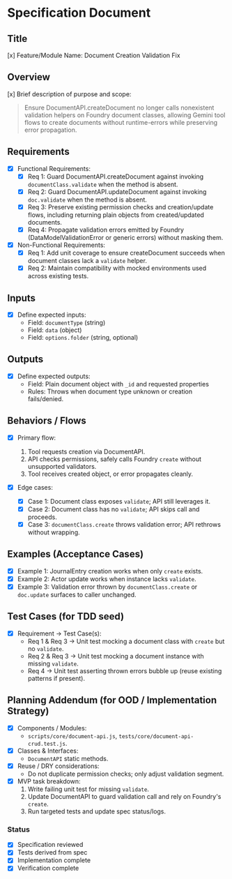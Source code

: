 # Specification Document

## Title
[x] Feature/Module Name: Document Creation Validation Fix

## Overview
[x] Brief description of purpose and scope:  
> Ensure DocumentAPI.createDocument no longer calls nonexistent validation helpers on Foundry document classes, allowing Gemini tool flows to create documents without runtime-errors while preserving error propagation.

## Requirements
- [x] Functional Requirements:  
  - [x] Req 1: Guard DocumentAPI.createDocument against invoking `documentClass.validate` when the method is absent.  
  - [x] Req 2: Guard DocumentAPI.updateDocument against invoking `doc.validate` when the method is absent.  
  - [x] Req 3: Preserve existing permission checks and creation/update flows, including returning plain objects from created/updated documents.  
  - [x] Req 4: Propagate validation errors emitted by Foundry (DataModelValidationError or generic errors) without masking them.  

- [x] Non-Functional Requirements:  
  - [x] Req 1: Add unit coverage to ensure createDocument succeeds when document classes lack a `validate` helper.  
  - [x] Req 2: Maintain compatibility with mocked environments used across existing tests.

## Inputs
- [x] Define expected inputs:  
  - Field: `documentType` (string)  
  - Field: `data` (object)  
  - Field: `options.folder` (string, optional)

## Outputs
- [x] Define expected outputs:  
  - Field: Plain document object with `_id` and requested properties  
  - Rules: Throws when document type unknown or creation fails/denied.

## Behaviors / Flows
- [x] Primary flow:  
  1. Tool requests creation via DocumentAPI.  
  2. API checks permissions, safely calls Foundry `create` without unsupported validators.  
  3. Tool receives created object, or error propagates cleanly.

- [x] Edge cases:  
  - [x] Case 1: Document class exposes `validate`; API still leverages it.  
  - [x] Case 2: Document class has no `validate`; API skips call and proceeds.  
  - [x] Case 3: `documentClass.create` throws validation error; API rethrows without wrapping.  

## Examples (Acceptance Cases)
- [x] Example 1: JournalEntry creation works when only `create` exists.  
- [x] Example 2: Actor update works when instance lacks `validate`.  
- [x] Example 3: Validation error thrown by `documentClass.create` or `doc.update` surfaces to caller unchanged.

## Test Cases (for TDD seed)
- [x] Requirement → Test Case(s):  
  - Req 1 & Req 3 → Unit test mocking a document class with `create` but no `validate`.  
  - Req 2 & Req 3 → Unit test mocking a document instance with missing `validate`.  
  - Req 4 → Unit test asserting thrown errors bubble up (reuse existing patterns if present).

## Planning Addendum (for OOD / Implementation Strategy)
- [x] Components / Modules:  
  - `scripts/core/document-api.js`, `tests/core/document-api-crud.test.js`.
- [x] Classes & Interfaces:  
  - `DocumentAPI` static methods.  
- [x] Reuse / DRY considerations:  
  - Do not duplicate permission checks; only adjust validation segment.
- [x] MVP task breakdown:  
  1. Write failing unit test for missing `validate`.  
  2. Update DocumentAPI to guard validation call and rely on Foundry's `create`.  
  3. Run targeted tests and update spec status/logs.

### Status
- [x] Specification reviewed  
- [x] Tests derived from spec  
- [x] Implementation complete  
- [x] Verification complete  
